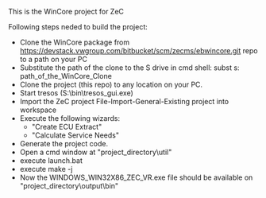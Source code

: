 This is the WinCore project for ZeC

Following steps neded to build the project:
- Clone the WinCore package from https://devstack.vwgroup.com/bitbucket/scm/zecms/ebwincore.git repo to a path on your PC
- Substitute the path of the clone to the S drive in cmd shell: subst s: path_of_the_WinCore_Clone
- Clone the project (this repo) to any location on your PC.
- Start tresos (S:\bin\tresos_gui.exe)
- Import the ZeC project
    File-Import-General-Existing project into workspace
- Execute the following wizards:	
  	- "Create ECU Extract"
    - "Calculate Service Needs"
- Generate the project code.
- Open a cmd window at "project_directory\util"
- execute launch.bat
- execute make -j
- Now the WINDOWS_WIN32X86_ZEC_VR.exe file should be available on "project_directory\output\bin"

